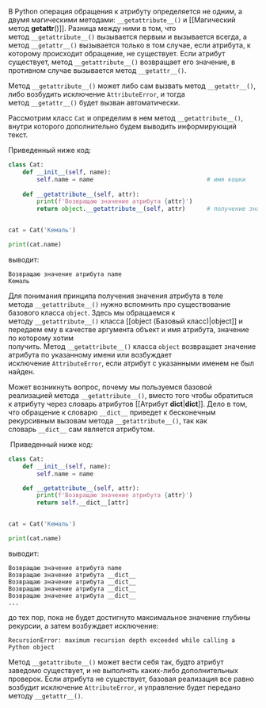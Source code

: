 В Python операция обращения к атрибуту определяется не одним, а двумя магическими методами: `__getattribute__()` и [[Магический метод __getattr__()]]. Разница между ними в том, что метод `__getattribute__()` вызывается первым и вызывается всегда, а метод `__getattr__()` вызывается только в том случае, если атрибута, к которому происходит обращение, не существует. Если атрибут существует, метод `__getattribute__()` возвращает его значение, в противном случае вызывается метод `__getattr__()`.

Метод `__getattribute__()` может либо сам вызвать метод `__getattr__()`, либо возбудить исключение `AttributeError`, и тогда метод `__getattr__()` будет вызван автоматически.

Рассмотрим класс `Cat` и определим в нем метод `__getattribute__()`, внутри которого дополнительно будем выводить информирующий текст.

Приведенный ниже код:

```python
class Cat:
    def __init__(self, name):
        self.name = name                                # имя кошки
        
    def __getattribute__(self, attr):
        print(f'Возвращаю значение атрибута {attr}')
        return object.__getattribute__(self, attr)      # получение значения атрибута attr объекта self


cat = Cat('Кемаль')

print(cat.name)
```

выводит:

```no-highlight
Возвращаю значение атрибута name
Кемаль
```

Для понимания принципа получения значения атрибута в теле метода `__getattribute__()` нужно вспомнить про существование базового класса `object`. Здесь мы обращаемся к методу `__getattribute__()` класса [[object (Базовый класс)|object]] и передаем ему в качестве аргумента объект и имя атрибута, значение по которому хотим получить. Метод `__getattribute__()` класса `object` возвращает значение атрибута по указанному имени или возбуждает исключение `AttributeError`, если атрибут с указанными именем не был найден.

Может возникнуть вопрос, почему мы пользуемся базовой реализацией метода `__getattribute__()`, вместо того чтобы обратиться к атрибуту через словарь атрибутов [[Атрибут __dict__|__dict__]]. Дело в том, что обращение к словарю `__dict__` приведет к бесконечным рекурсивным вызовам метода `__getattribute__()`, так как словарь `__dict__` сам является атрибутом.

 Приведенный ниже код:

```python
class Cat:
    def __init__(self, name):
        self.name = name

    def __getattribute__(self, attr):
        print(f'Возвращаю значение атрибута {attr}')
        return self.__dict__[attr]


cat = Cat('Кемаль')

print(cat.name)
```

выводит:

```no-highlight
Возвращаю значение атрибута name
Возвращаю значение атрибута __dict__
Возвращаю значение атрибута __dict__
Возвращаю значение атрибута __dict__
Возвращаю значение атрибута __dict__
...
```

до тех пор, пока не будет достигнуто максимальное значение глубины рекурсии, а затем возбуждает исключение:

```no-highlight
RecursionError: maximum recursion depth exceeded while calling a Python object
```

Метод `__getattribute__()` может вести себя так, будто атрибут заведомо существует, и не выполнять каких-либо дополнительных проверок. Если атрибута не существует, базовая реализация все равно возбудит исключение `AttributeError`, и управление будет передано методу `__getattr__()`.